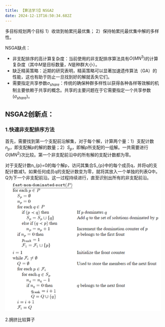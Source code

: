 ```yaml
---
title: 【算法学习】NSGA2
date: 2024-12-13T16:50:34.682Z
---
```



多目标规划两个目标
1）收敛到帕累托最优集；
2）保持帕累托最优集中解的多样性。

NSGA缺点：
- 非支配排序的高计算复杂度：当前使用的非支配排序算法具有$O(MN^{3})$的计算复杂度（其中$M$是目标数量，$N$是种群大小）。
- 缺乏精英策略：近期的研究表明，精英策略可以显著加速遗传算法（GA）的性能，这也有助于防止一旦找到好的解就丢失它们。
- 需要指定共享参数$\sigma_{share}$：传统的确保种群多样性以获得各种各样等效解的机制主要依赖于共享的概念。共享的主要问题在于它需要指定一个共享参数$(\sigma_{share})$。

## NSGA2创新点：

### 1.快速非支配排序方法
首先，需要找到第一个支配前沿解集，对于每个解，计算两个量：1）支配计数$n_{p}$，即支配解$p$的解的数量；2）$S_{p}$，即解$p$所支配的一组解。一共需要进行$O(MN^{2})$次比较。第一个非支配前沿中的所有解的支配计数都为零。

对于支配计数n_{p}=0的每个解p，访问其集合S_{p}中的每个成员q，并将q的支配计数减1。如果任何成员q的支配计数变为零，就将其放入一个单独的列表Q中。Q为下一个非支配前沿。这一过程持续进行，直至识别出所有的非支配前沿。 
![image.png](https://github.com/mhynbnb/tinymind-blog/blob/main/assets/images/2024-12-13/1734107811927.png?raw=true)

2.拥挤比较算子



